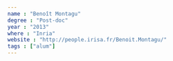 ```yaml
---
name : "Benoît Montagu"
degree : "Post-doc"
year : "2013"
where : "Inria"
website : "http://people.irisa.fr/Benoit.Montagu/"
tags : ["alum"]
---
```

